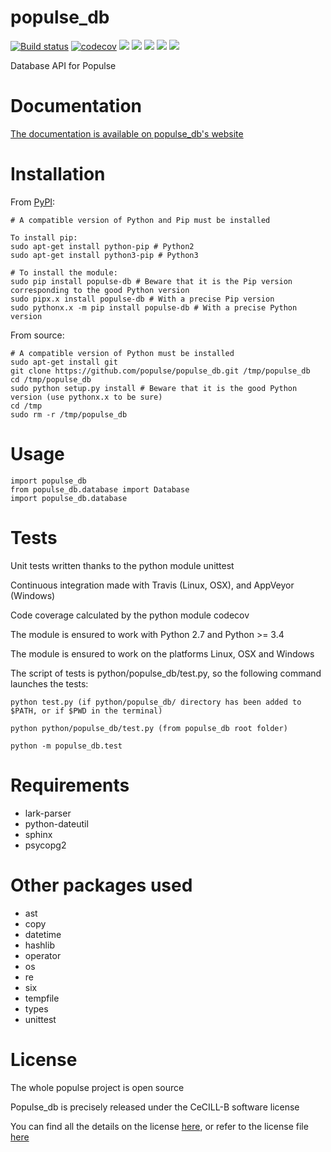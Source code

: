 # populse_db
[//]: [![](https://travis-ci.org/populse/populse_db.svg?branch=master)](https://travis-ci.org/populse/populse_db)
[![Build status](https://ci.appveyor.com/api/projects/status/exyixo4o0osns6tn/branch/master?svg=true)](https://ci.appveyor.com/project/populse/populse-db-6gndf/branch/master)
[![codecov](https://codecov.io/gh/populse/populse_db/branch/master/graph/badge.svg?token=sTgorGiZ7w)](https://codecov.io/gh/populse/populse_db)
[![](https://img.shields.io/badge/license-CeCILL--B-blue.svg)](https://github.com/populse/populse_db/blob/master/LICENSE)
[![](https://img.shields.io/pypi/v/populse_db.svg)](https://pypi.python.org/pypi/populse_db/)
[![](https://img.shields.io/pypi/status/populse_db.svg)](https://pypi.python.org/pypi/populse_db/)
[![](https://img.shields.io/badge/python-3.9%203.10%203.11%203.12-yellow.svg)](#)
[![](https://img.shields.io/badge/platform-Linux%2C%20OSX%2C%20Windows-orange.svg)](#)

Database API for Populse

# Documentation

[The documentation is available on populse_db's website](https://populse.github.io/populse_db)

# Installation

From [PyPI](https://pypi.org/project/populse-db/):

    # A compatible version of Python and Pip must be installed

    To install pip:
    sudo apt-get install python-pip # Python2
    sudo apt-get install python3-pip # Python3

    # To install the module:
    sudo pip install populse-db # Beware that it is the Pip version corresponding to the good Python version
    sudo pipx.x install populse-db # With a precise Pip version
    sudo pythonx.x -m pip install populse-db # With a precise Python version

From source:

    # A compatible version of Python must be installed
    sudo apt-get install git
    git clone https://github.com/populse/populse_db.git /tmp/populse_db
    cd /tmp/populse_db
    sudo python setup.py install # Beware that it is the good Python version (use pythonx.x to be sure)
    cd /tmp
    sudo rm -r /tmp/populse_db

# Usage

	import populse_db
	from populse_db.database import Database
	import populse_db.database

# Tests

Unit tests written thanks to the python module unittest

Continuous integration made with Travis (Linux, OSX), and AppVeyor (Windows)

Code coverage calculated by the python module codecov

The module is ensured to work with Python 2.7 and Python >= 3.4

The module is ensured to work on the platforms Linux, OSX and Windows

The script of tests is python/populse_db/test.py, so the following command launches the tests:

	python test.py (if python/populse_db/ directory has been added to $PATH, or if $PWD in the terminal)

	python python/populse_db/test.py (from populse_db root folder)

	python -m populse_db.test

# Requirements

* lark-parser
* python-dateutil
* sphinx
* psycopg2

# Other packages used

  * ast
  * copy
  * datetime
  * hashlib
  * operator
  * os
  * re
  * six
  * tempfile
  * types
  * unittest

  # License

  The whole populse project is open source

  Populse_db is precisely released under the CeCILL-B software license

  You can find all the details on the license [here](http://www.cecill.info/licences/Licence_CeCILL-B_V1-en.html), or refer to the license file [here](https://github.com/populse/populse_db/blob/master/LICENSE)
